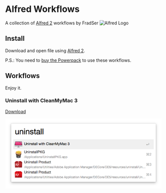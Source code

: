 # Alfred Workflows
A collection of [Alfred 2](http://www.alfredapp.com/) workflows by FradSer
![Alfred Logo](https://cloud.githubusercontent.com/assets/398893/3528722/5b5b30c6-0792-11e4-956d-750ac3a00bd8.png)
## Install
Download and open file using [Alfred 2](http://www.alfredapp.com/).

P.S.: You need to [buy the Powerpack](https://buy.alfredapp.com/) to use these workflows.
## Workflows
Enjoy it.
### Uninstall with CleanMyMac 3
[Download](https://raw.githubusercontent.com/FradSer/Alfred-Workflows-by-FradSer/master/Uninstall%20with%20CleanMyMac%203/Uninstall%20with%20CleanMyMac%203.alfredworkflow
)

![Uninstall with CleanMyMac 3](https://raw.githubusercontent.com/FradSer/Alfred-Workflows-by-FradSer/master/img/Screen_Shot_2015-04-11.png)